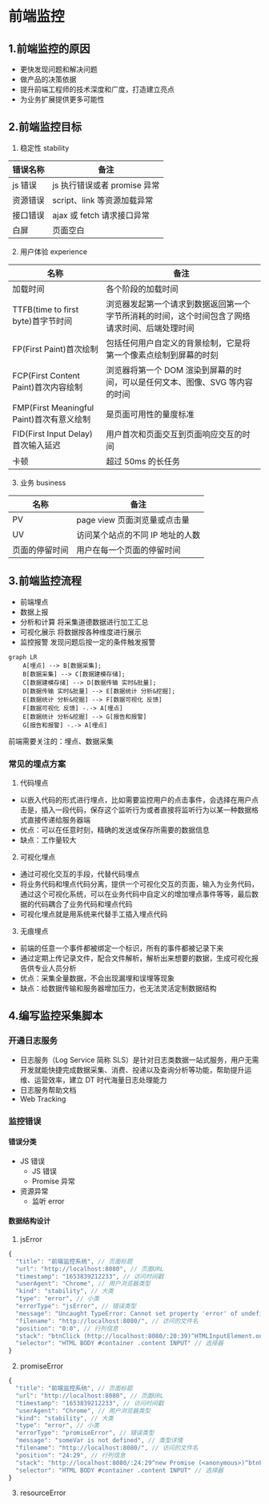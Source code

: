 # 前端监控

## 1.前端监控的原因

- 更快发现问题和解决问题
- 做产品的决策依据
- 提升前端工程师的技术深度和广度，打造建立亮点
- 为业务扩展提供更多可能性

## 2.前端监控目标

1. 稳定性 stability

| 错误名称 | 备注                         |
| -------- | ---------------------------- |
| js 错误  | js 执行错误或者 promise 异常 |
| 资源错误 | script、link 等资源加载异常  |
| 接口错误 | ajax 或 fetch 请求接口异常   |
| 白屏     | 页面空白                     |

2. 用户体验 experience

| 名称                                      | 备注                                                         |
| ----------------------------------------- | ------------------------------------------------------------ |
| 加载时间                                  | 各个阶段的加载时间                                           |
| TTFB(time to first byte)首字节时间        | 浏览器发起第一个请求到数据返回第一个字节所消耗的时间，这个时间包含了网络请求时间、后端处理时间 |
| FP(First Paint)首次绘制                   | 包括任何用户自定义的背景绘制，它是将第一个像素点绘制到屏幕的时刻 |
| FCP(First Content Paint)首次内容绘制      | 浏览器将第一个 DOM 渲染到屏幕的时间，可以是任何文本、图像、SVG 等内容的时间 |
| FMP(First Meaningful Paint)首次有意义绘制 | 是页面可用性的量度标准                                       |
| FID(First Input Delay)首次输入延迟        | 用户首次和页面交互到页面响应交互的时间                       |
| 卡顿                                      | 超过 50ms 的长任务                                           |

3. 业务 business

| 名称           | 备注                             |
| -------------- | -------------------------------- |
| PV             | page view 页面浏览量或点击量     |
| UV             | 访问某个站点的不同 IP 地址的人数 |
| 页面的停留时间 | 用户在每一个页面的停留时间       |



## 3.前端监控流程

- 前端埋点
- 数据上报
- 分析和计算 将采集道德数据进行加工汇总
- 可视化展示 将数据按各种维度进行展示
- 监控报警 发现问题后按一定的条件触发报警

```mermaid
graph LR
	A[埋点] --> B[数据采集];
	B[数据采集] --> C[数据建模存储];
	C[数据建模存储] --> D[数据传输 实时&批量];
	D[数据传输 实时&批量] --> E[数据统计 分析&挖掘];
	E[数据统计 分析&挖掘] --> F[数据可视化 反馈]
	F[数据可视化 反馈] -.-> A[埋点]
	E[数据统计 分析&挖掘] --> G[报告和报警]
	G[报告和报警] -.-> A[埋点]
```

前端需要关注的：埋点、数据采集



### 常见的埋点方案

1. 代码埋点

- 以嵌入代码的形式进行埋点，比如需要监控用户的点击事件，会选择在用户点击是，插入一段代码，保存这个监听行为或者直接将监听行为以某一种数据格式直接传递给服务器端
- 优点：可以在任意时刻，精确的发送或保存所需要的数据信息
- 缺点：工作量较大

2. 可视化埋点

- 通过可视化交互的手段，代替代码埋点
- 将业务代码和埋点代码分离，提供一个可视化交互的页面，输入为业务代码，通过这个可视化系统，可以在业务代码中自定义的增加埋点事件等等，最后数据的代码耦合了业务代码和埋点代码
- 可视化埋点就是用系统来代替手工插入埋点代码

3. 无痕埋点

- 前端的任意一个事件都被绑定一个标识，所有的事件都被记录下来
- 通过定期上传记录文件，配合文件解析，解析出来想要的数据，生成可视化报告供专业人员分析
- 优点：采集全量数据，不会出现漏埋和误埋等现象
- 缺点：给数据传输和服务器增加压力，也无法灵活定制数据结构



## 4.编写监控采集脚本

### 开通日志服务

- 日志服务（Log Service 简称 SLS）是针对日志类数据一站式服务，用户无需开发就能快捷完成数据采集、消费、投递以及查询分析等功能，帮助提升运维、运营效率，建立 DT 时代海量日志处理能力
- 日志服务帮助文档
- Web Tracking

### 监控错误

#### 错误分类

- JS 错误
  - JS 错误
  - Promise 异常
- 资源异常
  - 监听 error

#### 数据结构设计

1. jsError

```js
{
  "title": "前端监控系统", // 页面标题
  "url": "http://localhost:8080", // 页面URL
  "timestamp": "1653839212233", // 访问时间戳
  "userAgent": "Chrome", // 用户浏览器类型
  "kind": "stability", // 大类
  "type": "error", // 小类
  "errorType": "jsError", // 错误类型
  "message": "Uncaught TypeError: Cannot set property 'error' of undefined", // 类型详情
  "filename": "http://localhost:8080/", // 访问的文件名
  "position": "0:0", // 行列信息
  "stack": "btnClick (http://localhost:8080/:20:39)^HTMLInputElement.onclick (http://localhost:8080/:14:72)", // 堆栈信息
  "selector": "HTML BODY #container .content INPUT" // 选择器
}
```



2. promiseError

```js
{
  "title": "前端监控系统", // 页面标题
  "url": "http://localhost:8080", // 页面URL
  "timestamp": "1653839212233", // 访问时间戳
  "userAgent": "Chrome", // 用户浏览器类型
  "kind": "stability", // 大类
  "type": "error", // 小类
  "errorType": "promiseError", // 错误类型
  "message": "someVar is not defined", // 类型详情
  "filename": "http://localhost:8080/", // 访问的文件名
  "position": "24:29", // 行列信息
  "stack": "http://localhost:8080/:24:29^new Promise (<anonymous>)^btnPromiseClick (http://localhost:8080/:23:13)^HTMLInputElement.onclick (http://localhost:8080/:14:72)", // 堆栈信息
  "selector": "HTML BODY #container .content INPUT" // 选择器
}
```



3. resourceError

```js
```

